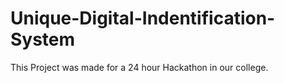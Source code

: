 # Unique-Digital-Indentification-System
This Project was made for a 24 hour Hackathon in our college.
